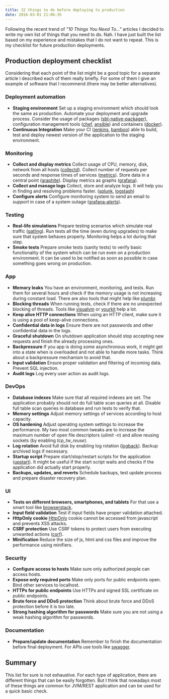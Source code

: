 ```yaml
---
title: 32 things to do before deploying to production
date: 2016-03-01 21:06:35
---
```


Following the recent trend of *"10 Things You Need To..."* articles I decided to write my own list of things that you need to do. Nah. I have just built the list based on my experience and mistakes that I do not want to repeat. This is my checklist for future production deployments.

<!--more-->

## Production deployment checklist

Considering that each point of the list might be a good topic for a separate article I described each of them really briefly. For some of them I give an example of software that I recommend (there may be better alternatives).

### Deployment automation

- **Staging environment**
	Set up a staging environment which should look the same as production. Automate your deployment and upgrade process. Consider the usage of packages ([sbt-native-packager]), configuration management tools ([chef], [ansible]) and containers ([docker]).
- **Continuous Integration**
	Make your CI ([jenkins], [bamboo]) able to build, test and deploy newest version of the application to the staging environment.

### Monitoring

- **Collect and display metrics**
	Collect usage of CPU, memory, disk, network from all hosts ([collectd]). Collect number of requests per seconds and response times of services ([metrics]). Store data in a central point ([graphite]). Display metrics as graphs ([grafana]).
- **Collect and manage logs**
	Collect, store and analyze logs. It will help you in finding and resolving problems faster. ([splunk], [logstash])
- **Configure alerts**
	Configure monitoring system to send an email to *support* in case of a system outage ([grafana-alerts]).

### Testing

- **Real-life simulations**
	Prepare testing scenarios which simulate real traffic ([gatling]). Run tests all the time (even during upgrades) to make sure that system behaves properly. Monitoring helps a lot during that step.
- **Smoke tests**
	Prepare smoke tests (sanity tests) to verify basic functionality of the system which can be run even on a production environment. It can be used to be notified as soon as possible in case something goes wrong on production.

### App

- **Memory leaks**
	You have an environment, monitoring, and tests. Run them for several hours and check if the memory usage is not increasing during constant load. There are also tools that might help like [plumbr].
- **Blocking threads**
	When running tests, check if there are no unexpected blocking of threads. Tools like [visualvm] or [yourkit] help a lot.
- **Keep alive HTTP connections**
	When using an HTTP client, make sure it is using a pool of keep-alive connections.
- **Confidential data in logs**
	Ensure there are not passwords and other confidential data in the logs.
- **Graceful shutdown**
	On shutdown application should stop accepting new requests and finish the already processing ones.
- **Backpressure**
	If you app is doing some asynchronous work, it might get into a state when is overloaded and not able to handle more tasks. Think about a backpressure mechanism to avoid that.
- **Input validation**
	Ensure proper validation and filtering of incoming data. Prevent SQL injection.
- **Audit logs**
	Log every user action as audit logs.

### DevOps

- **Database indexes**
	Make sure that all required indexes are set. The application probably should not do full table scan queries at all. Disable full table scan queries in database and run tests to verify that.
- **Memory settings**
	Adjust memory settings of services according to host capacity.
- **OS hardening**
	Adjust operating system settings to increase the performance. My two most common tweaks are to increase the maximum number of open file descriptors (*ulimit -n*) and allow reusing sockets (by enabling *tcp_tw_reuse*).
- **Log rotation**
	Avoid full disk by enabling log rotation ([logback]). Backup archived logs if necessary.
- **Startup script**
	Prepare start/stop/restart scripts for the application ([upstart]). It might be useful if the start script waits and checks if the application did actually start properly.
- **Backups, updates, and reverts**
	Schedule backups, test update process and prepare disaster recovery plan.

### UI

- **Tests on different browsers, smartphones, and tablets**
	For that use a smart tool like [browserstack].
- **Input field validation**
	Test if input fields have proper validation attached.
- **HttpOnly cookie**
	[HttpOnly] cookie cannot be accessed from javascript and prevents XSS attacks.
- **CSRF protection**
	Use CSRF tokens to protect users from executing unwanted actions ([csrf]).
- **Minification**
	Reduce the size of js, html and css files and improve the performance using minifiers.

### Security

- **Configure access to hosts**
	Make sure only authorized people can access hosts.
- **Expose only required ports**
	Make only ports for public endpoints open. Bind other services to localhost.
- **HTTPs for public endpoints**
	Use HTTPs and signed SSL certificate on public endpoints.
- **Brute force and DDoS protection**
	Think about brute force and DDoS protection before it is too late.
- **Strong hashing algorithm for passwords**
	Make sure you are not using a weak hashing algorithm for passwords.

### Documentation

- **Prepare/update documentation**
	Remember to finish the documentation before final deployment. For APIs use tools like [swagger].

## Summary

This list for sure is not exhaustive. For each type of application, there are different things that can be easily forgotten. But I think that nowadays most of these things are common for JVM/REST application and can be used for a quick basic check.

[sbt-native-packager]: http://www.scala-sbt.org/sbt-native-packager/index.html
[ansible]: https://www.ansible.com/
[logback]: https://gist.github.com/jcraane/5921329
[chef]: https://www.chef.io/chef/
[puppet]: https://puppetlabs.com/
[browserstack]: https://www.browserstack.com/
[docker]: https://www.docker.com/
[yourkit]: https://www.yourkit.com/
[gatling]: gatling.io
[swagger]: http://swagger.io/
[plumbr]: https://plumbr.eu/
[visualvm]: https://visualvm.java.net/
[collectd]: https://collectd.org/
[metrics]: https://dropwizard.github.io/metrics/3.1.0/
[graphite]: http://graphite.wikidot.com/
[grafana]: http://grafana.org/
[splunk]: http://www.splunk.com/
[csrf]: https://www.owasp.org/index.php/Cross-Site_Request_Forgery_(CSRF)
[jenkins]: https://jenkins-ci.org/
[HttpOnly]: https://www.owasp.org/index.php/HttpOnly
[upstart]: http://upstart.ubuntu.com/cookbook
[bamboo]: https://www.atlassian.com/software/bamboo
[grafana-alerts]: https://github.com/pabloa/grafana-alerts
[logstash]: https://www.elastic.co/products/logstash
